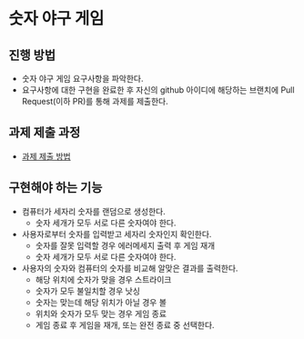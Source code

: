 # 숫자 야구 게임
## 진행 방법
* 숫자 야구 게임 요구사항을 파악한다.
* 요구사항에 대한 구현을 완료한 후 자신의 github 아이디에 해당하는 브랜치에 Pull Request(이하 PR)를 통해 과제를 제출한다.

## 과제 제출 과정
* [과제 제출 방법](https://github.com/next-step/nextstep-docs/tree/master/precourse)

## 구현해야 하는 기능
- 컴퓨터가 세자리 숫자를 랜덤으로 생성한다.
  - 숫자 세개가 모두 서로 다른 숫자여야 한다.
- 사용자로부터 숫자를 입력받고 세자리 숫자인지 확인한다.
  - 숫자를 잘못 입력할 경우 에러메세지 출력 후 게임 재개
  - 숫자 세개가 모두 서로 다른 숫자여야 한다.
- 사용자의 숫자와 컴퓨터의 숫자를 비교해 알맞은 결과를 출력한다.
  - 해당 위치에 숫자가 맞을 경우 스트라이크
  - 숫자가 모두 불일치할 경우 낫싱
  - 숫자는 맞는데 해당 위치가 아닐 경우 볼
  - 위치와 숫자가 모두 맞는 경우 게임 종료
  - 게임 종료 후 게임을 재개, 또는 완전 종료 중 선택한다.
